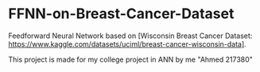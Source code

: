 # FFNN-on-Breast-Cancer-Dataset
Feedforward Neural Network based on [Wisconsin Breast Cancer Dataset: https://www.kaggle.com/datasets/uciml/breast-cancer-wisconsin-data].

This project is made for my college project in ANN by me "Ahmed 217380"
